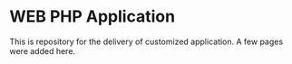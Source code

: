 # WEB PHP Application

This is repository for the delivery of customized application. A few pages were added here.
